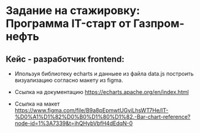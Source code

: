 # Задание на стажировку: Программа IT-старт от Газпром-нефть

## Кейс - разработчик frontend:
- Ипользуя библиотеку echarts и данныее из файла data.js построить визуализацию согласно макету из figma.

- Ссылка на документацию https://echarts.apache.org/en/index.html

- Ссылка на макет https://www.figma.com/file/B9a8pEpmwtUGviLhsWT7He/IT-%D0%A1%D1%82%D0%B0%D1%80%D1%82.-Bar-chart-reference?node-id=1%3A7339&t=ihQHybVbfH4dEdqN-0